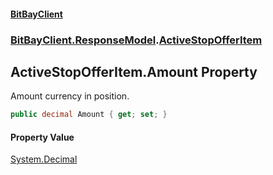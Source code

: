 #### [BitBayClient](./index.md 'index')
### [BitBayClient.ResponseModel](./BitBayClient-ResponseModel.md 'BitBayClient.ResponseModel').[ActiveStopOfferItem](./BitBayClient-ResponseModel-ActiveStopOfferItem.md 'BitBayClient.ResponseModel.ActiveStopOfferItem')
## ActiveStopOfferItem.Amount Property
Amount currency in position.  
```csharp
public decimal Amount { get; set; }
```
#### Property Value
[System.Decimal](https://docs.microsoft.com/en-us/dotnet/api/System.Decimal 'System.Decimal')  

